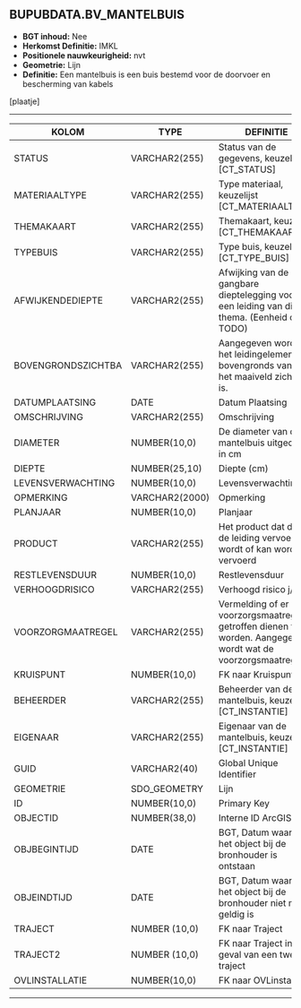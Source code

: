 ﻿## BUPUBDATA.BV_MANTELBUIS


* __BGT inhoud:__ Nee
* __Herkomst Definitie:__ IMKL
* __Positionele nauwkeurigheid:__ nvt
* __Geometrie:__ Lijn
* __Definitie:__ Een mantelbuis is een buis bestemd voor de doorvoer en bescherming van kabels

[plaatje]

***

|KOLOM                           	|TYPE          	|DEFINITIE|
|------                          	|----          	|-----    |
|STATUS                          	|VARCHAR2(255) 	|Status van de gegevens, keuzelijst [CT_STATUS]|
|MATERIAALTYPE                   	|VARCHAR2(255)  |Type materiaal, keuzelijst [CT_MATERIAALTYPE]|
|THEMAKAART                      	|VARCHAR2(255) 	|Themakaart, keuzelijst [CT_THEMAKAART]|
|TYPEBUIS                        	|VARCHAR2(255) 	|Type buis, keuzelijst [CT_TYPE_BUIS]|
|AFWIJKENDEDIEPTE                	|VARCHAR2(255) 	|Afwijking van de gangbare dieptelegging voor een leiding van dit thema. (Eenheid cm? TODO)|
|BOVENGRONDSZICHTBA              	|VARCHAR2(255) 	|Aangegeven wordt of het leidingelement bovengronds vanaf het maaiveld zichtbaar is.|
|DATUMPLAATSING                  	|DATE          	|Datum Plaatsing|
|OMSCHRIJVING                    	|VARCHAR2(255) 	|Omschrijving|
|DIAMETER                        	|NUMBER(10,0)  	|De diameter van de mantelbuis uitgedrukt in cm|
|DIEPTE                          	|NUMBER(25,10) 	|Diepte (cm)|
|LEVENSVERWACHTING               	|NUMBER(10,0)  	|Levensverwachting|
|OPMERKING                       	|VARCHAR2(2000)	|Opmerking|
|PLANJAAR                        	|NUMBER(10,0)  	|Planjaar|
|PRODUCT                         	|VARCHAR2(255) 	|Het product dat door de leiding vervoerd wordt of kan worden vervoerd|
|RESTLEVENSDUUR                  	|NUMBER(10,0)  	|Restlevensduur|
|VERHOOGDRISICO                  	|VARCHAR2(255) 	|Verhoogd risico j/n|
|VOORZORGMAATREGEL               	|VARCHAR2(255) 	|Vermelding of er voorzorgsmaatregelen getroffen dienen te worden. Aangegeven wordt wat de voorzorgsmaatregel is|
|KRUISPUNT                       	|NUMBER(10,0)  	|FK naar Kruispunt|
|BEHEERDER                       	|VARCHAR2(255) 	|Beheerder van de mantelbuis, keuzelijst [CT_INSTANTIE]|
|EIGENAAR                        	|VARCHAR2(255) 	|Eigenaar van de mantelbuis, keuzelijst [CT_INSTANTIE]|
|GUID                            	|VARCHAR2(40)  	|Global Unique Identifier|
|GEOMETRIE                       	|SDO_GEOMETRY  	|Lijn|
|ID                              	|NUMBER(10,0)  	|Primary Key|
|OBJECTID                        	|NUMBER(38,0)   |Interne ID ArcGIS|
|OBJBEGINTIJD                    	|DATE          	|BGT, Datum waarop het object bij de bronhouder is ontstaan|
|OBJEINDTIJD                     	|DATE          	|BGT, Datum waarop het object bij de bronhouder niet meer geldig is|
|TRAJECT							|NUMBER (10,0)	|FK naar Traject|
|TRAJECT2							|NUMBER (10,0)	|FK naar Traject in het geval van een tweede traject|
|OVLINSTALLATIE                  	|NUMBER(10,0)  	|FK naar OVLinstallatie|

***
